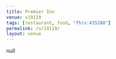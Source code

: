 ```yaml
---
title: Premier Inn
venue: v19119
tags: [restaurant, food, "fhrs:435288"]
permalink: /v/19119/
layout: venue
---
```

null